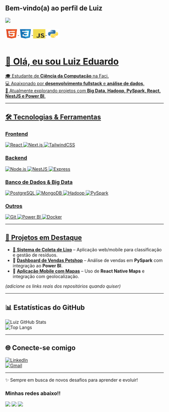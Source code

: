 ## Bem-vindo(a) ao perfil de Luiz 

<div>
   <a href="https://github.com/luizefb">
   <img height="180em" src="https://github-readme-stats.vercel.app/api/top-langs/?username=luizefb&layout=compact&langs_count=6&theme=solarized-light"/>
</div>
    
<div style="display: inline_block"><br>
  <img align="center" alt="HTML" height="30" width="40" src="https://raw.githubusercontent.com/devicons/devicon/master/icons/html5/html5-original.svg">
  <img align="center" alt="CSS" height="30" width="40" src="https://raw.githubusercontent.com/devicons/devicon/master/icons/css3/css3-original.svg">
  <img align="center" alt="JS" height="30" width="40" src="https://raw.githubusercontent.com/devicons/devicon/master/icons/javascript/javascript-original.svg">
  <img align="center" alt="PYTHON" height="30" width="40" src="https://raw.githubusercontent.com/devicons/devicon/master/icons/python/python-original.svg">
</div>
 
 <br>

 # 👋 Olá, eu sou Luiz Eduardo  

🎓 Estudante de **Ciência da Computação** na Faci.  
💻 Apaixonado por **desenvolvimento fullstack** e **análise de dados**.  
🚀 Atualmente explorando projetos com **Big Data, Hadoop, PySpark, React, NestJS e Power BI**.  

---

## 🛠️ Tecnologias & Ferramentas

### Frontend
![React](https://img.shields.io/badge/-React-05122A?style=flat&logo=react) 
![Next.js](https://img.shields.io/badge/-Next.js-05122A?style=flat&logo=next.js) 
![TailwindCSS](https://img.shields.io/badge/-TailwindCSS-05122A?style=flat&logo=tailwindcss)

### Backend
![Node.js](https://img.shields.io/badge/-Node.js-05122A?style=flat&logo=node.js)
![NestJS](https://img.shields.io/badge/-NestJS-05122A?style=flat&logo=nestjs)
![Express](https://img.shields.io/badge/-Express-05122A?style=flat&logo=express)

### Banco de Dados & Big Data
![PostgreSQL](https://img.shields.io/badge/-PostgreSQL-05122A?style=flat&logo=postgresql)
![MongoDB](https://img.shields.io/badge/-MongoDB-05122A?style=flat&logo=mongodb)
![Hadoop](https://img.shields.io/badge/-Hadoop-05122A?style=flat&logo=apachehadoop)
![PySpark](https://img.shields.io/badge/-PySpark-05122A?style=flat&logo=apachespark)

### Outros
![Git](https://img.shields.io/badge/-Git-05122A?style=flat&logo=git)
![Power BI](https://img.shields.io/badge/-PowerBI-05122A?style=flat&logo=powerbi)
![Docker](https://img.shields.io/badge/-Docker-05122A?style=flat&logo=docker)

---

## 📌 Projetos em Destaque

- 🔹 [**Sistema de Coleta de Lixo**](#) – Aplicação web/mobile para classificação e gestão de resíduos.  
- 🔹 [**Dashboard de Vendas Petshop**](#) – Análise de vendas em **PySpark** com integração ao **Power BI**.  
- 🔹 [**Aplicação Mobile com Mapas**](#) – Uso de **React Native Maps** e integração com geolocalização.  

*(adicione os links reais dos repositórios quando quiser)*

---

## 📊 Estatísticas do GitHub

![Luiz GitHub Stats](https://github-readme-stats.vercel.app/api?username=SEU-USUARIO&show_icons=true&theme=tokyonight)  
![Top Langs](https://github-readme-stats.vercel.app/api/top-langs/?username=SEU-USUARIO&layout=compact&theme=tokyonight)

---

## 🌐 Conecte-se comigo

[![LinkedIn](https://img.shields.io/badge/-LinkedIn-05122A?style=flat&logo=linkedin)](https://linkedin.com/in/SEU-LINKEDIN)  
[![Gmail](https://img.shields.io/badge/-Email-05122A?style=flat&logo=gmail)](mailto:SEU-EMAIL@gmail.com)

---
✨ Sempre em busca de novos desafios para aprender e evoluir!

  ### Minhas redes abaixo!!
 
<div> 
  <a href="https://instagram.com/luizefb_" target="_blank"><img src="https://img.shields.io/badge/-Instagram-%23E4405F?style=for-the-badge&logo=instagram&logoColor=white" target="_blank"></a>
  <a href = "luizeduardobaganha@gmail.com"><img src="https://img.shields.io/badge/-Gmail-%23333?style=for-the-badge&logo=gmail&logoColor=white" target="_blank"></a>
  <a href="https://www.linkedin.com/in/luizefb" target="_blank"><img src="https://img.shields.io/badge/-LinkedIn-%230077B5?style=for-the-badge&logo=linkedin&logoColor=white" target="_blank"></a> 
</div>
